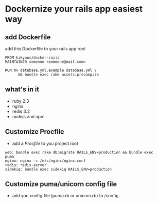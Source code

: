 # Dockernize your rails app easiest way
## add Dockerfile

add this Dockerfile to your rails app root

```
FROM kikyous/docker-rails
MAINTAINER someone <someone@mail.com>

RUN mv database.yml.example database.yml \
      && bundle exec rake assets:precompile
```

## what's in it
- ruby 2.3
- nginx
- redis 3.2
- nodejs and npm

## Customize Procfile
- add a *Procfile* to you project root

```
web: bundle exec rake db:migrate RAILS_ENV=production && bundle exec puma
nginx: nginx -c /etc/nginx/nginx.conf
redis: redis-server
sidekiq: bundle exec sidekiq RAILS_ENV=production
```

## Customize puma/unicorn config file
- add you config file (puma.rb or unicorn.rb) to /config
